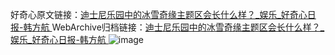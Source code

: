 好奇心原文链接：[迪士尼乐园中的冰雪奇缘主题区会长什么样？_娱乐_好奇心日报-韩方航 ](https://www.qdaily.com/articles/10666.html)
WebArchive归档链接：[迪士尼乐园中的冰雪奇缘主题区会长什么样？_娱乐_好奇心日报-韩方航 ](http://web.archive.org/web/20170825134820/http://www.qdaily.com:80/articles/10666.html)
![image](http://ww3.sinaimg.cn/large/007d5XDply1g3wc3oenecj30u031ab29)